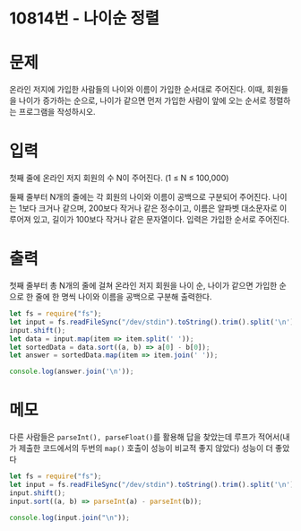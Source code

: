 # 10814번 - 나이순 정렬

# 문제
온라인 저지에 가입한 사람들의 나이와 이름이 가입한 순서대로 주어진다. 이때, 회원들을 나이가 증가하는 순으로, 나이가 같으면 먼저 가입한 사람이 앞에 오는 순서로 정렬하는 프로그램을 작성하시오.

# 입력
첫째 줄에 온라인 저지 회원의 수 N이 주어진다. (1 ≤ N ≤ 100,000)

둘째 줄부터 N개의 줄에는 각 회원의 나이와 이름이 공백으로 구분되어 주어진다. 
나이는 1보다 크거나 같으며, 200보다 작거나 같은 정수이고, 이름은 알파벳 대소문자로 이루어져 있고, 길이가 100보다 작거나 같은 문자열이다. 입력은 가입한 순서로 주어진다.

# 출력
첫째 줄부터 총 N개의 줄에 걸쳐 온라인 저지 회원을 나이 순, 나이가 같으면 가입한 순으로 한 줄에 한 명씩 나이와 이름을 공백으로 구분해 출력한다.
```js
let fs = require("fs");
let input = fs.readFileSync("/dev/stdin").toString().trim().split('\n');
input.shift();
let data = input.map(item => item.split(' '));
let sortedData = data.sort((a, b) => a[0] - b[0]);
let answer = sortedData.map(item => item.join(' '));

console.log(answer.join('\n'));
```

# 메모
다른 사람들은 `parseInt(), parseFloat()`를 활용해 답을 찾았는데 루프가 적어서(내가 제출한 코드에서의 두번의 `map()` 호출이 성능이 비교적 좋지 않았다) 성능이 더 좋았다
```js
let fs = require("fs");
let input = fs.readFileSync("/dev/stdin").toString().trim().split('\n');
input.shift();
input.sort((a, b) => parseInt(a) - parseInt(b));

console.log(input.join("\n"));
```
